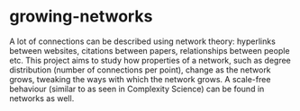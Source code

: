 # growing-networks
A lot of connections can be described using network theory: hyperlinks between websites, citations between papers, relationships between people etc. This project aims to study how properties of a network, such as degree distribution (number of connections per point), change as the network grows, tweaking the ways with which the network grows. A scale-free behaviour (similar to as seen in Complexity Science) can be found in networks as well.
